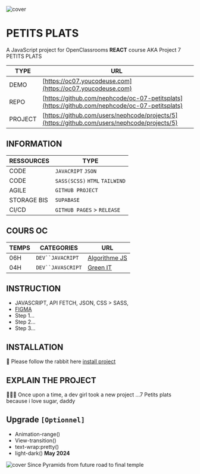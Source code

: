 ![cover](https://kpkfzczpavanzocxzyta.supabase.co/storage/v1/object/public/oc-react/readme-header-oc-react-07.png)

<!-- ∵ ƸӜƷ ∴∵ ƸӜƷ ∴∵ ƸӜƷ ∴∵ ƸӜƷ ∴∵ ƸӜƷ ∴∵ ƸӜƷ ∴∵ ƸӜƷ ∴∵ ƸӜƷ ∴∵ ƸӜƷ ∴∵ ƸӜƷ ∴∵ ƸӜƷ ∴∵ ƸӜƷ ∴ -->
<!-- ∵ ƸӜƷ ∴∵ ƸӜƷ ∴∵ ƸӜƷ ∴∵ ƸӜƷ ∴∵∴∵  ∵ NPƸӜƷL1M ∴ ∴∵∴∵ ƸӜƷ ∴∵ ƸӜƷ ∴∵ ƸӜƷ ∴∵ ƸӜƷ ∴∵ ƸӜƷ ∴ -->
<!-- ∵ ƸӜƷ ∴∵ ƸӜƷ ∴∵ ƸӜƷ ∴∵ ƸӜƷ ∴∵ ƸӜƷ ∴∵ ƸӜƷ ∴∵ ƸӜƷ ∴∵ ƸӜƷ ∴∵ ƸӜƷ ∴∵ ƸӜƷ ∴∵ ƸӜƷ ∴∵ ƸӜƷ ∴ -->

# PETITS PLATS

A JavaScript project for OpenClassrooms **REACT** course AKA Project 7 PETITS PLATS

| TYPE    | URL                                                                                            |
| ------- | ---------------------------------------------------------------------------------------------- |
| DEMO    | [https://oc07.youcodeuse.com](https://oc07.youcodeuse.com)                                     |
| REPO    | [https://github.com/nephcode/oc-07-petitsplats](https://github.com/nephcode/oc-07-petitsplats) |
| PROJECT | [https://github.com/users/nephcode/projects/5](https://github.com/users/nephcode/projects/5)   |

## INFORMATION

| RESSOURCES  | TYPE                           |
| ----------- | ------------------------------ |
| CODE        | `JAVACRIPT` `JSON`             |
| CODE        | `SASS(SCSS)` `HTML` `TAILWIND` |
| AGILE       | `GITHUB PROJECT`               |
| STORAGE BIS | `SUPABASE`                     |
| CI/CD       | `GITHUB PAGES` > `RELEASE`     |

## COURS OC

| TEMPS | CATEGORIES          | URL                                                                                                                 |
| ----- | ------------------- | ------------------------------------------------------------------------------------------------------------------- |
| 06H   | ` DEV``JAVACRIPT `  | [Algorithme JS](https://openclassrooms.com/fr/courses/7527306-decouvrez-le-fonctionnement-des-algorithmes)          |
| 04H   | ` DEV``JAVASCRIPT ` | [Green IT](https://openclassrooms.com/fr/courses/6227476-appliquez-les-principes-du-green-it-dans-votre-entreprise) |

## INSTRUCTION

- JAVASCRIPT, API FETCH, JSON, CSS > SASS,
- [FIGMA](https://www.figma.com/file/LY5VQTAqnrAf0bWObOBrt8/Les-petits-plats---Maquette-2.0?node-id=92376%3A547&mode=dev)
- Step 1...
- Step 2...
- Step 3...

## INSTALLATION

🐇 Please follow the rabbit here [install project](install.md)

## EXPLAIN THE PROJECT

👩🏼‍💻 Once upon a time, a dev girl took a new project ...7 Petits plats because i love sugar, daddy

## Upgrade `[Optionnel]`
- Animation-range()
- View-transition()
- text-wrap:pretty()
- light-dark() __May 2024__

![cover](https://kpkfzczpavanzocxzyta.supabase.co/storage/v1/object/public/nephcode-public/githubReadmeSkills.png)
Since Pyramids from future road to final temple

<!-- ∵ ƸӜƷ ∴∵ ƸӜƷ ∴∵ ƸӜƷ ∴∵ ƸӜƷ ∴∵∴∵  ∵ NPƸӜƷL1M ∴ ∴∵∴∵ ƸӜƷ ∴∵ ƸӜƷ ∴∵ ƸӜƷ ∴∵ ƸӜƷ ∴∵ ƸӜƷ ∴ -->
